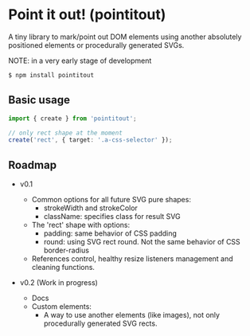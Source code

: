 # Point it out! (pointitout)

A tiny library to mark/point out DOM elements using another absolutely positioned elements or procedurally generated SVGs.

NOTE: in a very early stage of development

```sh
$ npm install pointitout
```

## Basic usage

```ts
import { create } from 'pointitout';

// only rect shape at the moment
create('rect', { target: '.a-css-selector' });
```

## Roadmap

- v0.1

  - Common options for all future SVG pure shapes:
    - strokeWidth and strokeColor
    - className: specifies class for result SVG
  - The 'rect' shape with options:
    - padding: same behavior of CSS padding
    - round: using SVG rect round. Not the same behavior of CSS border-radius
  - References control, healthy resize listeners management and cleaning functions.

- v0.2 (Work in progress)
  - Docs
  - Custom elements:
    - A way to use another elements (like images), not only procedurally generated SVG rects.
